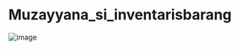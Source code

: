 # Muzayyana_si_inventarisbarang
![image](https://github.com/Khoiriyah02/Muzayyana_si_inventarisbarang/assets/137155261/3b2300c1-860a-4248-a233-d4ff1fa485bf)
